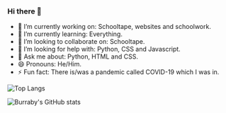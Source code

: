 ### Hi there 👋

- 🔭 I’m currently working on: Schooltape, websites and schoolwork.
- 🌱 I’m currently learning: Everything.
- 👯 I’m looking to collaborate on: Schooltape.
- 🤔 I’m looking for help with: Python, CSS and Javascript.
- 💬 Ask me about: Python, HTML and CSS.
- 😄 Pronouns: He/Him.
- ⚡ Fun fact: There is/was a pandemic called COVID-19 which I was in.

![Top Langs](https://github-readme-stats.vercel.app/api/top-langs/?username=burraby&layout=compact&theme=onedark)

![Burraby's GitHub stats](https://github-readme-stats.vercel.app/api?username=burraby&show_icons=true&theme=onedark)


<!--
**Dumbledore-web/Dumbledore-web** is a ✨ _special_ ✨ repository because its `README.md` (this file) appears on your GitHub profile.

Here are some ideas to get you started:

- 🔭 I’m currently working on ...
- 🌱 I’m currently learning ...
- 👯 I’m looking to collaborate on ...
- 🤔 I’m looking for help with ...
- 💬 Ask me about ...
- 📫 How to reach me: ...
- 😄 Pronouns: ...
- ⚡ Fun fact: ...
-->
